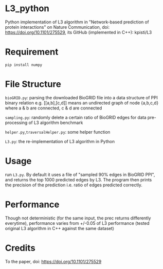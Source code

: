 # L3_python
Python implementation of L3 algorithm in "Network-based prediction of protein interactions" on Nature Communication, doi: https://doi.org/10.1101/275529, its GitHub (implemented in C++): kpisti/L3

# Requirement
```pip install numpy```

# File Structure
```bioGRID.py```: parsing the downloaded BioGRID file into a data structure of PPI binary relation e.g. [[a,b],[c,d]] means an undirected graph of node {a,b,c,d} where a & b are connected, c & d are connected

```sampling.py```: randomly delete a certain ratio of BioGRID edges for data pre-processing of L3 algorithm benchmark

```helper.py```,```traversalHelper.py```: some helper function

```L3.py```: the re-implementation of L3 algorithm in Python

# Usage
run ```L3.py```. By default it uses a file of "sampled 90% edges in BioGRID PPI", and returns the top 1000 predicted edges by L3. The program then prints the precision of the prediction i.e. ratio of edges predicted correctly.

# Performance
Though not deterministic (for the same input, the prec returns differently everytime), performance varies from +/-0.05 of L3 performance (tested original L3 algorithm in C++ against the same dataset)

# Credits
To the paper, doi: https://doi.org/10.1101/275529 